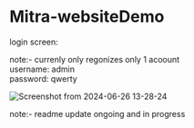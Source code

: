 # Mitra-websiteDemo
login screen:

note:- currenly only regonizes only 1 acoount
<br>
username: admin <br>
password: qwerty <br>


![Screenshot from 2024-06-26 13-28-24](https://github.com/manish-ach/Mitra-websiteDemo/assets/154651472/cb549c16-d712-4423-96a7-d658237a974b)


note:- readme update ongoing and in progress

